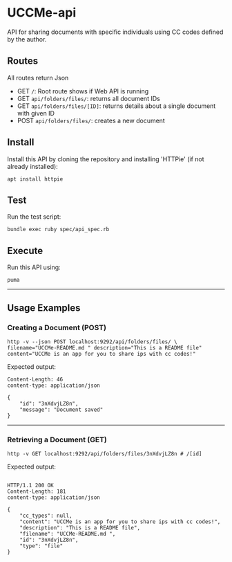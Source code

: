 # UCCMe-api 

API for sharing documents with specific individuals using CC codes defined by the author.

## Routes

All routes return Json

- GET `/`: Root route shows if Web API is running
- GET `api/folders/files/`: returns all document IDs
- GET `api/folders/files/[ID]`: returns details about a single document with given ID
- POST `api/folders/files/`: creates a new document


## Install 

Install this API by cloning the repository and installing 'HTTPie' (if not already installed):

```shell
apt install httpie
```

## Test

Run the test script:
```shell
bundle exec ruby spec/api_spec.rb
```

## Execute

Run this API using:

```shell
puma
```


---


## Usage Examples

### Creating a Document (POST) 

```shell
http -v --json POST localhost:9292/api/folders/files/ \
filename="UCCMe-README.md " description="This is a README file" content="UCCMe is an app for you to share ips with cc codes!"
```

Expected output: 

```pgsql
Content-Length: 46
content-type: application/json

{
    "id": "3nXdvjLZ8n",
    "message": "Document saved"
}
```
---

### Retrieving a Document (GET)

```shell
http -v GET localhost:9292/api/folders/files/3nXdvjLZ8n # /[id]
```

Expected output: 

```pgsql

HTTP/1.1 200 OK
Content-Length: 181
content-type: application/json

{
    "cc_types": null,
    "content": "UCCMe is an app for you to share ips with cc codes!",
    "description": "This is a README file",
    "filename": "UCCMe-README.md ",
    "id": "3nXdvjLZ8n",
    "type": "file"
}
```
